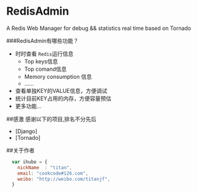 # RedisAdmin
A Redis Web Manager for debug && statistics  real time based on Tornado

###RedisAdmin有哪些功能？

* 时时查看 `Redis`运行信息
  *  Top keys信息
  *  Top comand信息
  *  Memory consumption 信息
  *  ......
* 查看单独KEY的VALUE信息，方便调试
* 统计目前KEY占用的内存，方便容量预估
* 更多功能...

##感激
感谢以下的项目,排名不分先后

* [Django]
* [Tornado]

##关于作者

```javascript
  var ihubo = {
    nickName  : "titan",
    email: "cookcode#126.com",
    weibo: "http://weibo.com/titanjf",
  }
```
